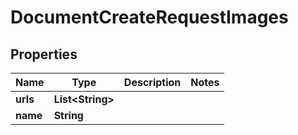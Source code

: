 

# DocumentCreateRequestImages


## Properties

Name | Type | Description | Notes
------------ | ------------- | ------------- | -------------
**urls** | **List&lt;String&gt;** |  | 
**name** | **String** |  | 



